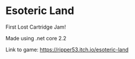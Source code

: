 # Esoteric Land
First Lost Cartridge Jam!

Made using .net core 2.2

Link to game: https://ripper53.itch.io/esoteric-land
